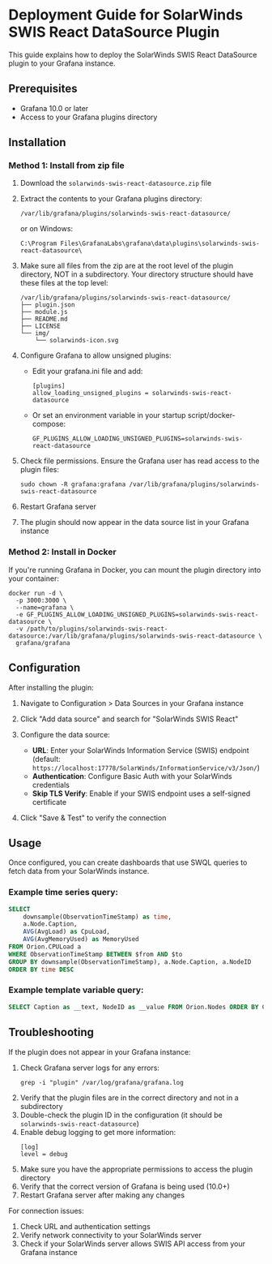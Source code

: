 # Deployment Guide for SolarWinds SWIS React DataSource Plugin

This guide explains how to deploy the SolarWinds SWIS React DataSource plugin to your Grafana instance.

## Prerequisites

- Grafana 10.0 or later
- Access to your Grafana plugins directory

## Installation

### Method 1: Install from zip file

1. Download the `solarwinds-swis-react-datasource.zip` file
2. Extract the contents to your Grafana plugins directory:
   ```
   /var/lib/grafana/plugins/solarwinds-swis-react-datasource/
   ```
   or on Windows:
   ```
   C:\Program Files\GrafanaLabs\grafana\data\plugins\solarwinds-swis-react-datasource\
   ```

3. Make sure all files from the zip are at the root level of the plugin directory, NOT in a subdirectory.
   Your directory structure should have these files at the top level:
   ```
   /var/lib/grafana/plugins/solarwinds-swis-react-datasource/
   ├── plugin.json
   ├── module.js
   ├── README.md
   ├── LICENSE
   └── img/
       └── solarwinds-icon.svg
   ```

4. Configure Grafana to allow unsigned plugins:
   - Edit your grafana.ini file and add:
     ```
     [plugins]
     allow_loading_unsigned_plugins = solarwinds-swis-react-datasource
     ```
   - Or set an environment variable in your startup script/docker-compose:
     ```
     GF_PLUGINS_ALLOW_LOADING_UNSIGNED_PLUGINS=solarwinds-swis-react-datasource
     ```

5. Check file permissions. Ensure the Grafana user has read access to the plugin files:
   ```
   sudo chown -R grafana:grafana /var/lib/grafana/plugins/solarwinds-swis-react-datasource
   ```

6. Restart Grafana server
7. The plugin should now appear in the data source list in your Grafana instance

### Method 2: Install in Docker

If you're running Grafana in Docker, you can mount the plugin directory into your container:

```
docker run -d \
  -p 3000:3000 \
  --name=grafana \
  -e GF_PLUGINS_ALLOW_LOADING_UNSIGNED_PLUGINS=solarwinds-swis-react-datasource \
  -v /path/to/plugins/solarwinds-swis-react-datasource:/var/lib/grafana/plugins/solarwinds-swis-react-datasource \
  grafana/grafana
```

## Configuration

After installing the plugin:

1. Navigate to Configuration > Data Sources in your Grafana instance
2. Click "Add data source" and search for "SolarWinds SWIS React"
3. Configure the data source:
   - **URL**: Enter your SolarWinds Information Service (SWIS) endpoint (default: `https://localhost:17778/SolarWinds/InformationService/v3/Json/`)
   - **Authentication**: Configure Basic Auth with your SolarWinds credentials
   - **Skip TLS Verify**: Enable if your SWIS endpoint uses a self-signed certificate

4. Click "Save & Test" to verify the connection

## Usage

Once configured, you can create dashboards that use SWQL queries to fetch data from your SolarWinds instance.

### Example time series query:
```sql
SELECT
    downsample(ObservationTimeStamp) as time,
    a.Node.Caption,
    AVG(AvgLoad) as CpuLoad,
    AVG(AvgMemoryUsed) as MemoryUsed
FROM Orion.CPULoad a
WHERE ObservationTimeStamp BETWEEN $from AND $to
GROUP BY downsample(ObservationTimeStamp), a.Node.Caption, a.NodeID
ORDER BY time DESC
```

### Example template variable query:
```sql
SELECT Caption as __text, NodeID as __value FROM Orion.Nodes ORDER BY Caption
```

## Troubleshooting

If the plugin does not appear in your Grafana instance:
1. Check Grafana server logs for any errors:
   ```
   grep -i "plugin" /var/log/grafana/grafana.log
   ```
2. Verify that the plugin files are in the correct directory and not in a subdirectory
3. Double-check the plugin ID in the configuration (it should be `solarwinds-swis-react-datasource`)
4. Enable debug logging to get more information:
   ```
   [log]
   level = debug
   ```
5. Make sure you have the appropriate permissions to access the plugin directory
6. Verify that the correct version of Grafana is being used (10.0+)
7. Restart Grafana server after making any changes

For connection issues:
1. Check URL and authentication settings
2. Verify network connectivity to your SolarWinds server
3. Check if your SolarWinds server allows SWIS API access from your Grafana instance